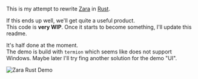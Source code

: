 This is my attempt to rewrite [Zara](https://github.com/vagrod/zara) in [Rust](https://www.rust-lang.org).

If this ends up well, we'll get quite a useful product.\
This code is **very WIP**. Once it starts to become something, I'll update this readme.

It's half done at the moment.\
The demo is build with `termion` which seems like does not support Windows. Maybe later I'll try fing another solution for the demo "UI".

![Zara Rust Demo](http://imw.su/zara_rust_001.png)

